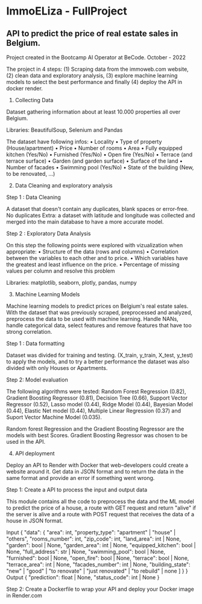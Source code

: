 # ImmoELiza - FullProject
## API to predict the price of real estate sales in Belgium.

Project created in the Bootcamp AI Operator at BeCode. October - 2022

The project in 4 steps: (1) Scraping data from the immoweb.com website, (2) clean data and exploratory analysis, (3) explore machine learning models to select the best performance and finally (4) deploy the API in docker render.


1.	Collecting Data

Dataset gathering information about at least 10.000 properties all over Belgium.

Libraries: BeautifulSoup, Selenium and Pandas 

The dataset have following infos:
•	Locality
•	Type of property (House/apartment)
•	Price
•	Number of rooms
•	Area
•	Fully equipped kitchen (Yes/No)
•	Furnished (Yes/No)
•	Open fire (Yes/No)
•	Terrace (and terrace surface)
•	Garden (and garden surface)
•	Surface of the land
•	Number of facades
•	Swimming pool (Yes/No)
•	State of the building (New, to be renovated, ...)

2.	Data Cleaning and exploratory analysis

Step 1 : Data Cleaning

A dataset that doesn't contain any duplicates, blank spaces or error-free. No duplicates
Extra: a dataset with latitude and longitude was collected and merged into the main database to have a more accurate model.

Step 2 : Exploratory Data Analysis

On this step the following points were explored with vizualization when appropriate:
•	Structure of the data (rows and columns)
•	Correlation between the variables to each other and to price.
•	Which variables have the greatest and least influence on the price.
•	Percentage of missing values per column and resolve this problem

Libraries:  matplotlib, seaborn, plotly, pandas, numpy

3.	Machine Learning Models

Machine learning models to predict prices on Belgium's real estate sales.
With the dataset that was previously scraped, preprocessed and analyzed, preprocess the data to be used with machine learning. Handle NANs, handle categorical data, select features and remove features that have too strong correlation.

Step 1 : Data formatting

Dataset was divided for training and testing. (X_train, y_train, X_test, y_test) to apply the models, and to try a better performance the dataset was also divided with only Houses or Apartments.

Step 2: Model evaluation

The following algorithms were tested: Random Forest Regression (0.82), Gradient Boosting Regressor (0.81), Decision Tree (0.66), Support Vector Regressor (0.52), Lasso model (0.44), Ridge Model (0.44), Bayesian Model (0.44), Elastic Net model (0.44), Multiple Linear Regression (0.37) and Suport Vector Machine Model (0.035).

Random forest Regression and the Gradient Boosting Regressor are the models with best Scores. Gradient Boosting Regressor was chosen to be used in the API.

4.	API deployment

Deploy an API to Render with Docker that web-developers could create a website around it. Get data in JSON format and to return the data in the same format and provide an error if something went wrong.

Step 1: Create a API to process the input and output data

This module contains all the code to preprocess the data and the ML model to predict the price of a house, a route with GET request and return "alive" if the server is alive and a route with POST request that receives the data of a house in JSON format.

Input
{
  "data": {
    "area": int,
    "property_type": "apartment" | "house" | "others",
    "rooms_number": int,
    "zip_code": int,
    "land_area": int | None,
    "garden": bool | None,
    "garden_area": int | None,
    "equipped_kitchen": bool | None,
    "full_address": str | None,
    "swimming_pool": bool | None,
    "furnished": bool | None,
    "open_fire": bool | None,
    "terrace": bool | None,
    "terrace_area": int | None,
    "facades_number": int | None,
    "building_state": "new" | "good" | "to renovate" | "just renovated" | "to rebuild" | none
    ]
  }
}
Output
{
  "prediction": float | None,
  "status_code": int | None
}

Step 2: Create a Dockerfile to wrap your API and deploy your Docker image in Render.com


